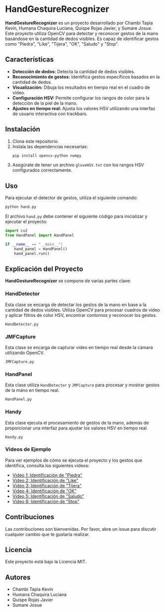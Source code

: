 
# HandGestureRecognizer

**HandGestureRecognizer** es un proyecto desarrollado por Chambi Tapia Kevin, Humana Chaquira Luciana, Quispe Rojas Javier, y Sumare Josue. Este proyecto utiliza OpenCV para detectar y reconocer gestos de la mano basándose en la cantidad de dedos visibles. Es capaz de identificar gestos como "Piedra", "Like", "Tijera", "OK", "Saludo" y "Stop".

## Características

- **Detección de dedos:** Detecta la cantidad de dedos visibles.
- **Reconocimiento de gestos:** Identifica gestos específicos basados en la cantidad de dedos.
- **Visualización:** Dibuja los resultados en tiempo real en el cuadro de video.
- **Configuración HSV:** Permite configurar los rangos de color para la detección de la piel de la mano.
- **Ajustes en tiempo real:** Ajusta los valores HSV utilizando una interfaz de usuario interactiva con trackbars.

## Instalación

1. Clona este repositorio.
2. Instala las dependencias necesarias:
   ```bash
   pip install opencv-python numpy
   ```
3. Asegúrate de tener un archivo `gloveHSV.txt` con los rangos HSV configurados correctamente.

## Uso

Para ejecutar el detector de gestos, utiliza el siguiente comando:

```bash
python hand.py
```

El archivo `hand.py` debe contener el siguiente código para inicializar y ejecutar el proyecto:

```python
import cv2
from HandPanel import HandPanel

if __name__ == "__main__":
    hand_panel = HandPanel()
    hand_panel.run()
```

## Explicación del Proyecto

**HandGestureRecognizer** se compone de varias partes clave:

### HandDetector

Esta clase se encarga de detectar los gestos de la mano en base a la cantidad de dedos visibles. Utiliza OpenCV para procesar cuadros de video y aplicar filtros de color HSV, encontrar contornos y reconocer los gestos.

`HandDetector.py`

### JMFCapture

Esta clase se encarga de capturar video en tiempo real desde la cámara utilizando OpenCV.

`JMFCapture.py`

### HandPanel

Esta clase utiliza `HandDetector` y `JMFCapture` para procesar y mostrar gestos de la mano en tiempo real.

`HandPanel.py`

### Handy

Esta clase ejecuta el procesamiento de gestos de la mano, además de proporcionar una interfaz para ajustar los valores HSV en tiempo real.

`Handy.py`

### Videos de Ejemplo

Para ver ejemplos de cómo se ejecuta el proyecto y los gestos que identifica, consulta los siguientes videos:

- [Video 1: Identificación de "Piedra"](link_al_video)
- [Video 2: Identificación de "Like"](link_al_video)
- [Video 3: Identificación de "Tijera"](link_al_video)
- [Video 4: Identificación de "OK"](link_al_video)
- [Video 5: Identificación de "Saludo"](link_al_video)
- [Video 6: Identificación de "Stop"](link_al_video)

## Contribuciones

Las contribuciones son bienvenidas. Por favor, abre un issue para discutir cualquier cambio que te gustaría realizar.

## Licencia

Este proyecto está bajo la Licencia MIT.

## Autores

- Chambi Tapia Kevin
- Humana Chaquira Luciana
- Quispe Rojas Javier
- Sumare Josue
